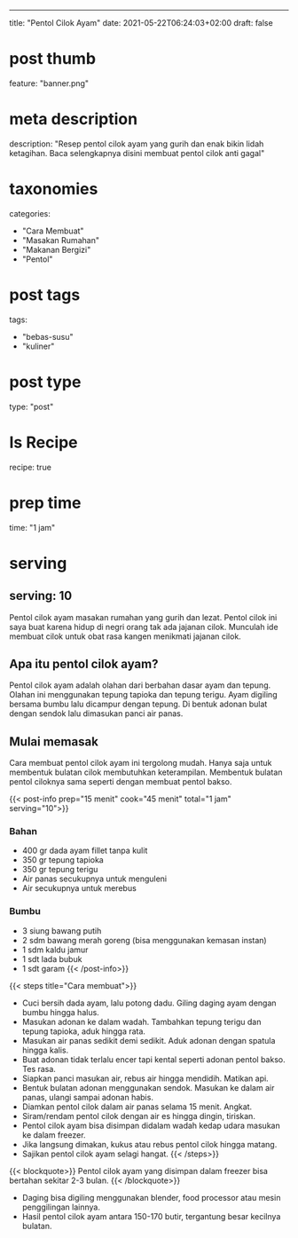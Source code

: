 
---
title: "Pentol Cilok Ayam"
date: 2021-05-22T06:24:03+02:00
draft: false

# post thumb
feature: "banner.png"

# meta description
description: "Resep pentol cilok ayam yang gurih dan enak bikin lidah ketagihan. Baca selengkapnya disini membuat pentol cilok anti gagal"

# taxonomies
categories:
  - "Cara Membuat"
  - "Masakan Rumahan"
  - "Makanan Bergizi"
  - "Pentol"

# post tags
tags:
  - "bebas-susu"
  - "kuliner"

# post type
type: "post"

# Is Recipe
recipe: true

# prep time
time: "1 jam"

# serving
serving: 10
---
Pentol cilok ayam masakan rumahan yang gurih dan lezat. Pentol cilok ini saya buat karena hidup di negri orang tak ada jajanan cilok. Munculah ide membuat cilok untuk obat rasa kangen menikmati jajanan cilok.

## Apa itu pentol cilok ayam?

Pentol cilok ayam adalah olahan dari berbahan dasar ayam dan tepung. Olahan ini menggunakan tepung tapioka dan tepung terigu. Ayam digiling bersama bumbu lalu dicampur dengan tepung. Di bentuk adonan bulat dengan sendok lalu dimasukan panci air panas.

## Mulai memasak

Cara membuat pentol cilok ayam ini tergolong mudah. Hanya saja untuk membentuk bulatan cilok membutuhkan keterampilan. Membentuk bulatan pentol ciloknya sama seperti dengan membuat pentol bakso.

{{< post-info prep="15 menit" cook="45 menit" total="1 jam" serving="10">}}

### Bahan

-   400 gr dada ayam fillet tanpa kulit
-   350 gr tepung tapioka
-   350 gr tepung terigu
-   Air panas secukupnya untuk menguleni
-   Air secukupnya untuk merebus

### Bumbu

-   3 siung bawang putih
-   2 sdm bawang merah goreng (bisa menggunakan kemasan instan)
-   1 sdm kaldu jamur
-   1 sdt lada bubuk
-   1 sdt garam
{{< /post-info>}}

{{< steps title="Cara membuat">}}
-   Cuci bersih dada ayam, lalu potong dadu. Giling daging ayam dengan bumbu hingga halus.
-   Masukan adonan ke dalam wadah. Tambahkan tepung terigu dan tepung tapioka, aduk hingga rata.
-   Masukan air panas sedikit demi sedikit. Aduk adonan dengan spatula hingga kalis.
-   Buat adonan tidak terlalu encer tapi kental seperti adonan pentol bakso. Tes rasa.
-   Siapkan panci masukan air, rebus air hingga mendidih. Matikan api.
-   Bentuk bulatan adonan menggunakan sendok. Masukan ke dalam air panas, ulangi sampai adonan habis.
-   Diamkan pentol cilok dalam air panas selama 15 menit. Angkat.
-   Siram/rendam pentol cilok dengan air es hingga dingin, tiriskan.
-   Pentol cilok ayam bisa disimpan didalam wadah kedap udara masukan ke dalam freezer.
-   Jika langsung dimakan, kukus atau rebus pentol cilok hingga matang.
-   Sajikan pentol cilok ayam selagi hangat.
{{< /steps>}}

{{< blockquote>}}
Pentol cilok ayam yang disimpan dalam freezer bisa bertahan sekitar 2-3 bulan.
{{< /blockquote>}}
-   Daging bisa digiling menggunakan blender, food processor atau mesin penggilingan lainnya.
-   Hasil pentol cilok ayam  antara 150-170 butir, tergantung besar kecilnya bulatan.